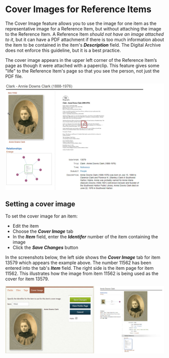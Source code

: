 # Cover Images for Reference Items

The Cover Image feature allows you to use the image for one item as the representative
image for a Reference Item, but without attaching the image to the Reference Item.
A Reference Item *should not have an image attached to it*, but it can have a PDF
attachment if there is too much information about the item to be contained in the
item's **_Description_** field. The Digital Archive does not enforce this guideline,
but it is a best practice.

The cover image appears in the upper left corner of the Reference Item’s page as though
it were attached with a paperclip. This feature gives some "life" to the Reference Item's
page so that you see the person, not just the PDF file.

![Example of a cover image](cover-images-1.jpg)

## Setting a cover image

To set the cover image for an item:

-   Edit the item
-   Choose the **_Cover Image_** tab
-   In the **_Item_** field, enter the **_Identifer_** number of the item containing the image
-   Click the **_Save Changes_** button

In the screenshots below, the left side shows the **_Cover Image_** tab for item
13579 which appears the example above. The number 11562 has been entered into the
tab's **_Item_** field. The right side is the item page for item 11562. This illustrates
how the image from item 11562 is being used as the cover for item 13579.

![Example of a cover image](cover-images-2.jpg)

    
